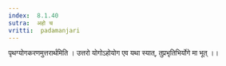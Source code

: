 ```yaml
---
index:  8.1.40
sutra:  अहो च
vritti:  padamanjari
---
```


पृथग्योगकरणमुत्तरार्थमिति । उत्तरो योगोऽहोयोग एव यथा स्यात्, तुप्रभृतिभिर्योगे मा भूत् ।।
